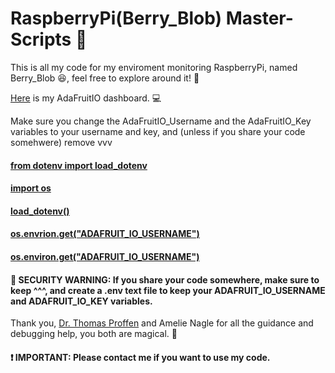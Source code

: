 <h1>RaspberryPi(Berry_Blob) Master-Scripts &#128013;</h1>

<p>This is all my code for my enviroment monitoring RaspberryPi, named Berry_Blob &#128518;, feel free to explore around it! &#128270;</p>

<p><a href="https://io.adafruit.com/Thuviksa/dashboards/weather-monitor">Here</a> is my AdaFruitIO dashboard. &#128187;</p>

<p>Make sure you change the AdaFruitIO_Username and the AdaFruitIO_Key variables to your username and key, and (unless if you share your code somehwere) remove vvv</p>

<h4><a href="">from dotenv import load_dotenv</a></h4>
<h4><a href="">import os</a></h4>
<h4><a href="">load_dotenv()</a></h4>
<h4><a href="">os.envrion.get("ADAFRUIT_IO_USERNAME")</a></h4>
<h4><a href="">os.environ.get("ADAFRUIT_IO_USERNAME")</a></h4>

<h4>&#128272; SECURITY WARNING: If you share your code somewhere, make sure to keep ^^^, and create a .env text file to keep your ADAFRUIT_IO_USERNAME and ADAFRUIT_IO_KEY variables.</h4>

<p>Thank you, <a href="https://github.com/tproffen">Dr. Thomas Proffen</a> and Amelie Nagle for all the guidance and debugging help, you both are magical. &#129412;</p>

<h4>&#10071; IMPORTANT: Please contact me if you want to use my code.</h4>


